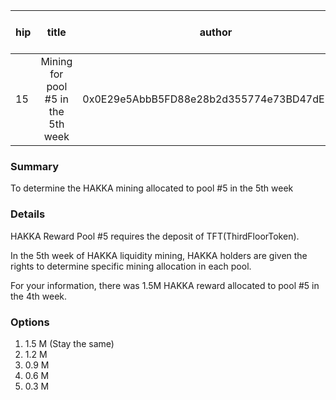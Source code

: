 | hip | title | author | created | duration | Snapshot Block Number |
|----------|:----------:|:----------:|:----------:|:----------:|:----------:|
| 15 | Mining for pool #5 in the 5th week | 0x0E29e5AbbB5FD88e28b2d355774e73BD47dE3bcd | 2020-09-29 12:30 | 1 | 10957338 |


### Summary
To determine the HAKKA mining allocated to pool #5 in the 5th week

### Details

HAKKA Reward Pool #5 requires the deposit of TFT(ThirdFloorToken).

In the 5th week of HAKKA liquidity mining, HAKKA holders are given the rights to determine specific mining allocation in each pool.

For your information, there was 1.5M HAKKA reward allocated to pool #5 in the 4th week.

### Options
1. 1.5 M (Stay the same)
2. 1.2 M
3. 0.9 M
4. 0.6 M
5. 0.3 M
